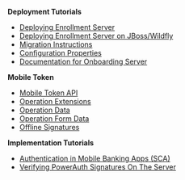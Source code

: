 **Deployment Tutorials**

- [Deploying Enrollment Server](./Deploying-Enrollment-Server.md)
- [Deploying Enrollment Server on JBoss/Wildfly](./Deploying-Wildfly.md)
- [Migration Instructions](./Migration-Instructions.md)
- [Configuration Properties](./Configuration-Properties.md)
- [Documentation for Onboarding Server](./onboarding/Home.md)

**Mobile Token**

- [Mobile Token API](./Mobile-Token-API.md)
- [Operation Extensions](./Operation-Extensions.md)
- [Operation Data](./Operation-Data.md)
- [Operation Form Data](./Operation-Form-Data.md)
- [Offline Signatures](./Offline-Signatures-QR-Code.md)

**Implementation Tutorials**

- [Authentication in Mobile Banking Apps (SCA)](https://developers.wultra.com/products/mobile-security-suite/develop/tutorials/Authentication-in-Mobile-Apps)
- [Verifying PowerAuth Signatures On The Server](https://developers.wultra.com/products/mobile-security-suite/develop/tutorials/Manual-Signature-Verification)
